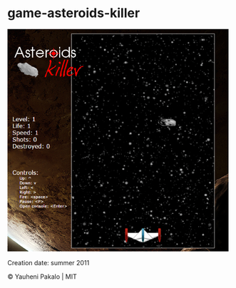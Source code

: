 # game-asteroids-killer

![demo](./psd/demo.png)


Creation date: summer 2011

&copy; Yauheni Pakalo | MIT
